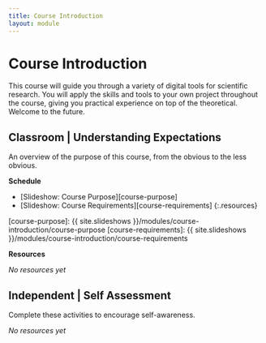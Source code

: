 ```yaml
---
title: Course Introduction
layout: module
---
```


# Course Introduction

This course will guide you through a variety of digital tools for scientific research. You will apply the skills and tools to your own project throughout the course, giving you practical experience on top of the theoretical. Welcome to the future.





## Classroom | Understanding Expectations

An overview of the purpose of this course, from the obvious to the less obvious.

**Schedule**

- [Slideshow: Course Purpose][course-purpose]
- [Slideshow: Course Requirements][course-requirements]
{:.resources}

[course-purpose]: {{ site.slideshows }}/modules/course-introduction/course-purpose
[course-requirements]: {{ site.slideshows }}/modules/course-introduction/course-requirements



**Resources**

_No resources yet_



## Independent | Self Assessment

Complete these activities to encourage self-awareness.

_No resources yet_


